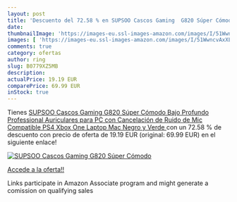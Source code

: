 ```yaml
---
layout: post
title: 'Descuento del 72.58 % en SUPSOO Cascos Gaming  G820 Súper Cómodo '
date: 
thumbnailImage: 'https://images-eu.ssl-images-amazon.com/images/I/51WwncvAxXL._SL200_.jpg'
images: [ 'https://images-eu.ssl-images-amazon.com/images/I/51WwncvAxXL._SL200_.jpg' ]
comments: true
category: ofertas
author: ring
slug: B0779XZ5MB
description:
actualPrice: 19.19 EUR
comparePrice: 69.99 EUR
inStock: true
---
```


Tienes [SUPSOO Cascos Gaming  G820 Súper Cómodo Bajo Profundo Professional Auriculares para PC con Cancelación de Ruido de Mic Compatible PS4 Xbox One Laptop Mac Negro y Verde ](https://www.amazon.es/dp/B0779XZ5MB/?tag=tolees-21) con un 72.58 % de descuento con precio de oferta de 19.19 EUR (original: 69.99 EUR) en el siguiente enlace!

[![SUPSOO Cascos Gaming  G820 Súper Cómodo ](https://images-eu.ssl-images-amazon.com/images/I/51WwncvAxXL._SL200_.jpg)](https://www.amazon.es/dp/B0779XZ5MB/?tag=tolees-21)

[Accede a la oferta!!](https://www.amazon.es/dp/B0779XZ5MB/?tag=tolees-21)

Links participate in Amazon Associate program and might generate a comission on qualifying sales


